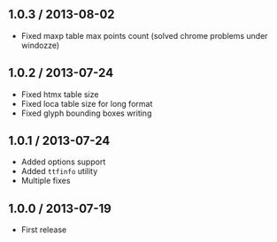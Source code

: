 1.0.3 / 2013-08-02
------------------

* Fixed maxp table max points count (solved chrome problems under windozze)


1.0.2 / 2013-07-24
------------------

* Fixed htmx table size
* Fixed loca table size for long format
* Fixed glyph bounding boxes writing


1.0.1 / 2013-07-24
------------------

* Added options support
* Added `ttfinfo` utility
* Multiple fixes


1.0.0 / 2013-07-19
------------------

* First release

